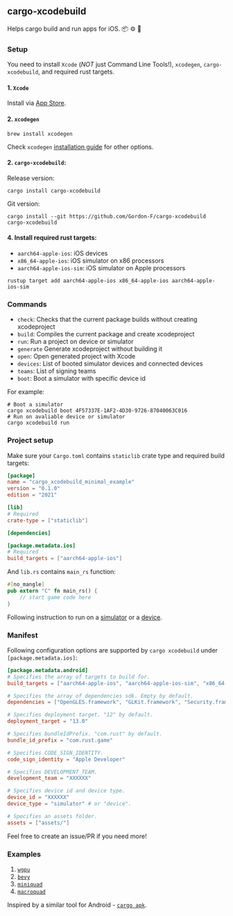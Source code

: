 ## cargo-xcodebuild

Helps cargo build and run apps for iOS. 📦 ⚙️ 🍏

### Setup

You need to install `Xcode` (*NOT* just Command Line Tools!), `xcodegen`, `cargo-xcodebuild`, and required rust targets.

#### 1. `Xcode`
Install via [App Store](https://apps.apple.com/app/xcode/id497799835).

#### 2. `xcodegen`
```shell
brew install xcodegen
```
Check `xcodegen` [installation guide](https://github.com/yonaskolb/XcodeGen#installing) for other options.

#### 2. `cargo-xcodebuild`:

Release version:
```shell
cargo install cargo-xcodebuild
```

Git version:
```shell
cargo install --git https://github.com/Gordon-F/cargo-xcodebuild cargo-xcodebuild
```

#### 4. Install required rust targets:
- `aarch64-apple-ios`: iOS devices
- `x86_64-apple-ios`: iOS simulator on x86 processors
- `aarch64-apple-ios-sim`: iOS simulator on Apple processors

```shell
rustup target add aarch64-apple-ios x86_64-apple-ios aarch64-apple-ios-sim
```

### Commands
- `check`: Checks that the current package builds without creating xcodeproject
- `build`: Compiles the current package and create xcodeproject
- `run`: Run a project on device or simulator
- `generate` Generate xcodeproject without building it
- `open`: Open generated project with Xcode
- `devices`: List of booted simulator devices and connected devices
- `teams`: List of signing teams
- `boot`: Boot a simulator with specific device id

For example:
```shell
# Boot a simulator
cargo xcodebuild boot 4F57337E-1AF2-4D30-9726-87040063C016
# Run on avaliable device or simulator
cargo xcodebuild run
```

### Project setup

Make sure your `Cargo.toml` contains `staticlib` crate type and required build targets:
```toml
[package]
name = "cargo_xcodebuild_minimal_example"
version = "0.1.0"
edition = "2021"

[lib]
# Required
crate-type = ["staticlib"]

[dependencies]

[package.metadata.ios]
# Required
build_targets = ["aarch64-apple-ios"]
```

And `lib.rs` contains `main_rs` function:
```rust
#[no_mangle]
pub extern "C" fn main_rs() {
    // start game code here
}
```

Following instruction to run on a [simulator](https://github.com/Gordon-F/cargo-xcodebuild/wiki/Running-on-simulator) or a [device](https://github.com/Gordon-F/cargo-xcodebuild/wiki/Running-on-device).

### Manifest
Following configuration options are supported by `cargo xcodebuild` under `[package.metadata.ios]`:

```toml
[package.metadata.android]
# Specifies the array of targets to build for.
build_targets = ["aarch64-apple-ios", "aarch64-apple-ios-sim", "x86_64-apple-ios"]

# Specifies the array of dependencies sdk. Empty by default.
dependencies = ["OpenGLES.framework", "GLKit.framework", "Security.framework", "UIKit.framework"]

# Specifies deployment target. "12" by default.
deployment_target = "13.0"

# Specifies bundleIdPrefix. "com.rust" by default.
bundle_id_prefix = "com.rust.game"

# Specifies CODE_SIGN_IDENTITY.
code_sign_identity = "Apple Developer"

# Specifies DEVELOPMENT_TEAM.
development_team = "XXXXXX"

# Specifies device id and device type.
device_id = "XXXXXX"
device_type = "simulator" # or "device".

# Specifies an assets folder.
assets = ["assets/"]
```

Feel free to create an issue/PR if you need more!

### Examples
1. [`wgpu`](examples/wgpu)
2. [`bevy`](examples/bevy)
3. [`miniquad`](examples/miniquad)
4. [`macroquad`](examples/macroquad)


Inspired by a similar tool for Android - [`cargo apk`](https://github.com/rust-windowing/android-ndk-rs/tree/master/cargo-apk).
